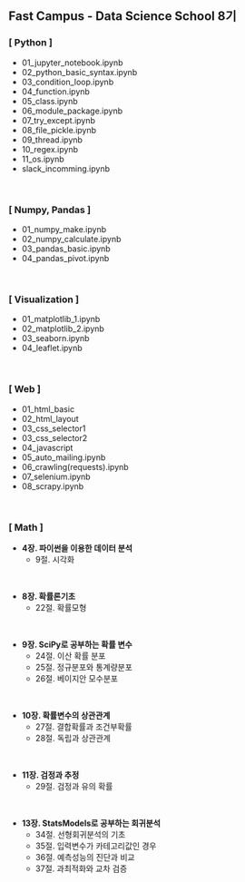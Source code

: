 ## Fast Campus - Data Science School 8기
### [ Python ]
- 01_jupyter_notebook.ipynb
- 02_python_basic_syntax.ipynb
- 03_condition_loop.ipynb
- 04_function.ipynb
- 05_class.ipynb
- 06_module_package.ipynb
- 07_try_except.ipynb
- 08_file_pickle.ipynb
- 09_thread.ipynb
- 10_regex.ipynb
- 11_os.ipynb
- slack_incomming.ipynb 
</br>

### [ Numpy, Pandas ]
- 01_numpy_make.ipynb
- 02_numpy_calculate.ipynb
- 03_pandas_basic.ipynb
- 04_pandas_pivot.ipynb
</br>

### [ Visualization ]
- 01_matplotlib_1.ipynb
- 02_matplotlib_2.ipynb
- 03_seaborn.ipynb
- 04_leaflet.ipynb
</br>

### [ Web ]
- 01_html_basic
- 02_html_layout
- 03_css_selector1
- 03_css_selector2
- 04_javascript
- 05_auto_mailing.ipynb
- 06_crawling(requests).ipynb
- 07_selenium.ipynb
- 08_scrapy.ipynb
</br>

### [ Math ]
- **4장. 파이썬을 이용한 데이터 분석**
  - 9절. 시각화
</br>

- **8장. 확률론기초**
  - 22절. 확률모형
</br>

- **9장. SciPy로 공부하는 확률 변수**
  - 24절. 이산 확률 분포
  - 25절. 정규분포와 통계량분포
  - 26절. 베이지안 모수분포
</br>

- **10장. 확률변수의 상관관계**
  - 27절. 결합확률과 조건부확률
  - 28절. 독립과 상관관계
</br>

- **11장. 검정과 추정**
  - 29절. 검정과 유의 확률
</br>

- **13장. StatsModels로 공부하는 회귀분석**
  - 34절. 선형회귀분석의 기초
  - 35절. 입력변수가 카테고리값인 경우
  - 36절. 예측성능의 진단과 비교
  - 37절. 과최적화와 교차 검증
</br>




